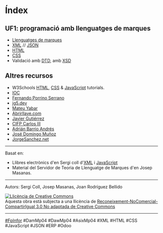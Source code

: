 # Índex

## UF1: programació amb llenguatges de marques

* [Llenguatges de marques](uf1_lm.md) 
* [XML](uf1_xml.md) // [JSON](uf1_json.md)
* [HTML](uf1_html.md)
* [CSS](uf1_css.md)
* Validació amb [DTD](uf1_dtd.md), amb [XSD](uf1_xsd.md)

<!--
## UF2: àmbits d'aplicació dels llenguatges de marques

* [JavaScript](uf2_js.md)
* [XPATH](uf2_xpath.md), [XQUERY](uf2_xquery.md), [XSLT](uf2_xslt.md)

## UF3: sistemes de gestió d'informació empresarial
* (...)
-->

## Altres recursos
* W3Schools [HTML](https://www.w3schools.com/html/), [CSS](https://www.w3schools.com/css/) & [JavaScript](https://www.w3schools.com/js/) tutorials.
* [IOC](https://ioc.xtec.cat/materials/FP/Recursos/fp_asx_m04_/web/fp_asx_m04_htmlindex/)
* [Fernando Porrino Serrano](https://www.youtube.com/@fernandoporrinoserrano4822/playlists)
* [jg5.dev](https://sites.google.com/xtec.cat/jgregor5/asix-m4)
* [Mateu Yabar](https://fp.mateuyabar.com/DAM-M04/index.html)
* [Abrirllave.com](https://www.abrirllave.com/lmsgi/)
* [Javier Gutiérrez](https://javiergutierrez.trade/apuntes-de-lenguajes-de-marcas-y-sistemas-de-gestion-de-informacion-daw/)
* [CIFP Carlos III](https://www.youtube.com/watch?v=HbRI2ZpesHA)
* [Adrián Barrio Andrés](https://github.com/statickidz/TemarioDAW/tree/master/LLMM)
* [José Domingo Muñoz](https://fp.josedomingo.org/lmgs/)
* [JorgeSanchez.net](http://jorgesanchez.net/lmsgi)

---
Basat en:
* Llibres electrònics d'en Sergi coll d'[XML](https://github.com/seicoll/gitbook-xml) i [JavaScript](https://github.com/seicoll/gitbook-js)
* Material del Servidor de Teoria de Llenguatge de Marques d'en Josep Masanas.

---

Autors: Sergi Coll, Josep Masanas, Joan Rodríguez Bellido

<a rel="license" href="http://creativecommons.org/licenses/by-nc-sa/3.0/"><img alt="Llicència de Creative Commons" style="border-width:0" src="https://i.creativecommons.org/l/by-nc-sa/3.0/88x31.png" /></a><br />Aquesta obra està subjecta a una llicència de <a rel="license" href="http://creativecommons.org/licenses/by-nc-sa/3.0/">Reconeixement-NoComercial-CompartirIgual 3.0 No adaptada de Creative Commons</a>

---

[#FpInfor](https://profesinformatica.github.io/FpInfor/) #DamMp04 #DawMp04 #AsixMp04 #XML #HTML #CSS #JavaScript #JSON #ERP #Odoo